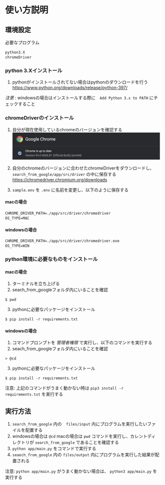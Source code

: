 # 使い方説明
## 環境設定
必要なプログラム
```
python3.X
chromeDriver
```

### python 3.Xインストール
1. pythonがインストールされてない場合はpythonのダウンロードを行う
https://www.python.org/downloads/release/python-397/

*注意* : windowsの場合はインストールする際に　`Add Python 3.x to PATH` にチェックすること

### chromeDriverのインストール
1. 自分が現在使用しているchromeのバージョンを確認する
![alt text](./pic/chrome_ver.png)

2. 自分のchromeのバージョンに合わせたchromeDriverをダウンロードし、 `search_from_google/app/src/driver` の中に保存する  
https://chromedriver.chromium.org/downloads

3. `sample.env` を `.env` に名前を変更し、以下のように保存する
#### macの場合
```
CHROME_DRIVER_PATH=./app/src/driver/chromedriver
OS_TYPE=MAC
```

#### windowsの場合
```
CHROME_DRIVER_PATH=./app/src/driver/chromedriver.exe
OS_TYPE=WIN
```

### python環境に必要なものをインストール
#### macの場合
1. ターミナルを立ち上げる
2. seach_from_googleフォルダ内にいることを確認
```
$ pwd
```

3. pythonに必要なパッケージをインストール
```
$ pip install -r requirements.txt
```

#### windowsの場合
1. コマンドプロンプトを *管理者権限* で実行し、以下のコマンドを実行する
2. seach_from_googleフォルダ内にいることを確認
```
> @cd
```

3. pythonに必要なパッケージをインストール
```
$ pip install -r requirements.txt
```

注意: 上記のコマンドがうまく動かない時は `pip3 install -r requirements.txt` を実行する


## 実行方法
1. `search_from_google` 内の　`files/input` 内にプログラムを実行したいファイルを配置する
2. windowsの場合は `@cd`  macの場合は `pwd` コマンドを実行し、カレントディレクトリが `search_from_google` であることを確認する
3. `python app/main.py` をコマンドで実行する
4. `seaech_from_google` 内の `files/output` 内にプログラムを実行した結果が配置される

注意: `python app/main.py` がうまく動かない場合は、 `python3 app/main.py` を実行する